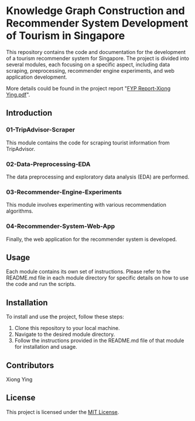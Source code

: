 # Knowledge Graph Construction and Recommender System Development of Tourism in Singapore

This repository contains the code and documentation for the development of a tourism recommender system for Singapore. The project is divided into several modules, each focusing on a specific aspect, including data scraping, preprocessing, recommender engine experiments, and web application development.

More details could be found in the project report "[FYP Report-Xiong Ying.pdf](https://github.com/xiong-ying/KG-Rec-Sys-Tourism-SG/blob/main/FYP%20Report-Xiong%20Ying.pdf)".

## Introduction

### 01-TripAdvisor-Scraper 
This module contains the code for scraping tourist information from TripAdvisor.

### 02-Data-Preprocessing-EDA
The data preprocessing and exploratory data analysis (EDA) are performed.

### 03-Recommender-Engine-Experiments
This module involves experimenting with various recommendation algorithms.

### 04-Recommender-System-Web-App
Finally, the web application for the recommender system is developed.

## Usage

Each module contains its own set of instructions. Please refer to the README.md file in each module directory for specific details on how to use the code and run the scripts.

## Installation

To install and use the project, follow these steps:

1. Clone this repository to your local machine.
2. Navigate to the desired module directory.
3. Follow the instructions provided in the README.md file of that module for installation and usage.

## Contributors

Xiong Ying

## License

This project is licensed under the [MIT License](LICENSE).
